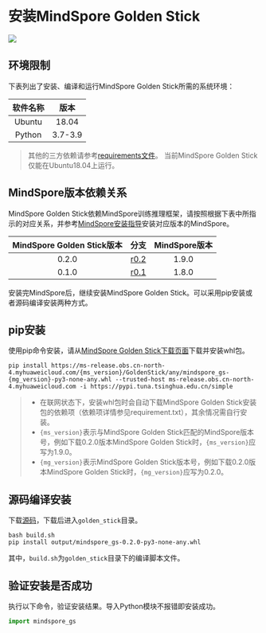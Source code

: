 # 安装MindSpore Golden Stick

<a href="https://gitee.com/mindspore/docs/blob/r1.9/docs/golden_stick/docs/source_zh_cn/install.md" target="_blank"><img src="https://mindspore-website.obs.cn-north-4.myhuaweicloud.com/website-images/r1.9/resource/_static/logo_source.png"></a>

## 环境限制

下表列出了安装、编译和运行MindSpore Golden Stick所需的系统环境：

| 软件名称 |  版本   |
| :-----: | :-----: |
| Ubuntu  |  18.04  |
| Python  |  3.7-3.9 |

> 其他的三方依赖请参考[requirements文件](https://gitee.com/mindspore/golden-stick/blob/r0.2/requirements.txt)。
> 当前MindSpore Golden Stick仅能在Ubuntu18.04上运行。

## MindSpore版本依赖关系

MindSpore Golden Stick依赖MindSpore训练推理框架，请按照根据下表中所指示的对应关系，并参考[MindSpore安装指导](https://mindspore.cn/install)安装对应版本的MindSpore。

| MindSpore Golden Stick版本 |                             分支                             | MindSpore版本 |
| :---------------------: | :----------------------------------------------------------: | :-------: |
|          0.2.0          | [r0.2](https://gitee.com/mindspore/golden-stick/tree/r0.2/) |   1.9.0   |
|          0.1.0          | [r0.1](https://gitee.com/mindspore/golden-stick/tree/r0.1/) |   1.8.0   |

安装完MindSpore后，继续安装MindSpore Golden Stick。可以采用pip安装或者源码编译安装两种方式。

## pip安装

使用pip命令安装，请从[MindSpore Golden Stick下载页面](https://www.mindspore.cn/versions)下载并安装whl包。

 ```shell
pip install https://ms-release.obs.cn-north-4.myhuaweicloud.com/{ms_version}/GoldenStick/any/mindspore_gs-{mg_version}-py3-none-any.whl --trusted-host ms-release.obs.cn-north-4.myhuaweicloud.com -i https://pypi.tuna.tsinghua.edu.cn/simple
```

> - 在联网状态下，安装whl包时会自动下载MindSpore Golden Stick安装包的依赖项（依赖项详情参见requirement.txt），其余情况需自行安装。
> - `{ms_version}`表示与MindSpore Golden Stick匹配的MindSpore版本号，例如下载0.2.0版本MindSpore Golden Stick时，`{ms_version}`应写为1.9.0。
> - `{mg_version}`表示MindSpore Golden Stick版本号，例如下载0.2.0版本MindSpore Golden Stick时，`{mg_version}`应写为0.2.0。

## 源码编译安装

下载[源码](https://gitee.com/mindspore/golden-stick)，下载后进入`golden_stick`目录。

```shell
bash build.sh
pip install output/mindspore_gs-0.2.0-py3-none-any.whl
```

其中，`build.sh`为`golden_stick`目录下的编译脚本文件。

## 验证安装是否成功

执行以下命令，验证安装结果。导入Python模块不报错即安装成功。

```python
import mindspore_gs
```
